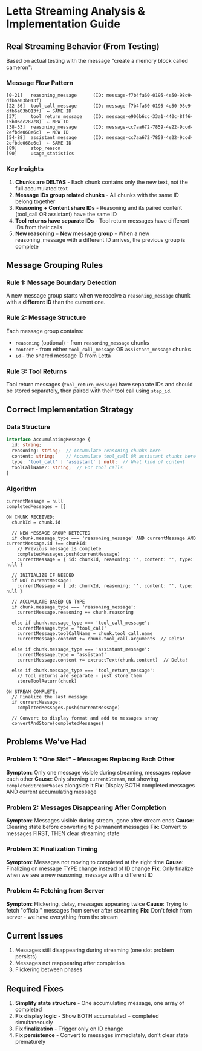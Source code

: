 # Letta Streaming Analysis & Implementation Guide

## Real Streaming Behavior (From Testing)

Based on actual testing with the message "create a memory block called cameron":

### Message Flow Pattern

```
[0-21]   reasoning_message      (ID: message-f7b4fa60-0195-4e50-98c9-dfb6a03b013f)
[22-36]  tool_call_message      (ID: message-f7b4fa60-0195-4e50-98c9-dfb6a03b013f)  ← SAME ID
[37]     tool_return_message    (ID: message-e906b6cc-33a1-440c-8ff6-15b06ec287c8)  ← NEW ID
[38-53]  reasoning_message      (ID: message-cc7aa672-7859-4e22-9ccd-2efbde068e6c)  ← NEW ID
[54-88]  assistant_message      (ID: message-cc7aa672-7859-4e22-9ccd-2efbde068e6c)  ← SAME ID
[89]     stop_reason
[90]     usage_statistics
```

### Key Insights

1. **Chunks are DELTAS** - Each chunk contains only the new text, not the full accumulated text
2. **Message IDs group related chunks** - All chunks with the same ID belong together
3. **Reasoning + Content share IDs** - Reasoning and its paired content (tool_call OR assistant) have the same ID
4. **Tool returns have separate IDs** - Tool return messages have different IDs from their calls
5. **New reasoning = New message group** - When a new reasoning_message with a different ID arrives, the previous group is complete

## Message Grouping Rules

### Rule 1: Message Boundary Detection
A new message group starts when we receive a `reasoning_message` chunk with a **different ID** than the current one.

### Rule 2: Message Structure
Each message group contains:
- `reasoning` (optional) - from `reasoning_message` chunks
- `content` - from either `tool_call_message` OR `assistant_message` chunks
- `id` - the shared message ID from Letta

### Rule 3: Tool Returns
Tool return messages (`tool_return_message`) have separate IDs and should be stored separately, then paired with their tool call using `step_id`.

## Correct Implementation Strategy

### Data Structure
```typescript
interface AccumulatingMessage {
  id: string;
  reasoning: string;  // Accumulate reasoning chunks here
  content: string;    // Accumulate tool_call OR assistant chunks here
  type: 'tool_call' | 'assistant' | null;  // What kind of content
  toolCallName?: string;  // For tool calls
}
```

### Algorithm

```
currentMessage = null
completedMessages = []

ON CHUNK RECEIVED:
  chunkId = chunk.id

  // NEW MESSAGE GROUP DETECTED
  if chunk.message_type === 'reasoning_message' AND currentMessage AND currentMessage.id !== chunkId:
    // Previous message is complete
    completedMessages.push(currentMessage)
    currentMessage = { id: chunkId, reasoning: '', content: '', type: null }

  // INITIALIZE IF NEEDED
  if NOT currentMessage:
    currentMessage = { id: chunkId, reasoning: '', content: '', type: null }

  // ACCUMULATE BASED ON TYPE
  if chunk.message_type === 'reasoning_message':
    currentMessage.reasoning += chunk.reasoning

  else if chunk.message_type === 'tool_call_message':
    currentMessage.type = 'tool_call'
    currentMessage.toolCallName = chunk.tool_call.name
    currentMessage.content += chunk.tool_call.arguments  // Delta!

  else if chunk.message_type === 'assistant_message':
    currentMessage.type = 'assistant'
    currentMessage.content += extractText(chunk.content)  // Delta!

  else if chunk.message_type === 'tool_return_message':
    // Tool returns are separate - just store them
    storeToolReturn(chunk)

ON STREAM COMPLETE:
  // Finalize the last message
  if currentMessage:
    completedMessages.push(currentMessage)

  // Convert to display format and add to messages array
  convertAndStore(completedMessages)
```

## Problems We've Had

### Problem 1: "One Slot" - Messages Replacing Each Other
**Symptom**: Only one message visible during streaming, messages replace each other
**Cause**: Only showing `currentStream`, not showing `completedStreamPhases` alongside it
**Fix**: Display BOTH completed messages AND current accumulating message

### Problem 2: Messages Disappearing After Completion
**Symptom**: Messages visible during stream, gone after stream ends
**Cause**: Clearing state before converting to permanent messages
**Fix**: Convert to messages FIRST, THEN clear streaming state

### Problem 3: Finalization Timing
**Symptom**: Messages not moving to completed at the right time
**Cause**: Finalizing on message TYPE change instead of ID change
**Fix**: Only finalize when we see a new reasoning_message with a different ID

### Problem 4: Fetching from Server
**Symptom**: Flickering, delay, messages appearing twice
**Cause**: Trying to fetch "official" messages from server after streaming
**Fix**: Don't fetch from server - we have everything from the stream

## Current Issues

1. Messages still disappearing during streaming (one slot problem persists)
2. Messages not reappearing after completion
3. Flickering between phases

## Required Fixes

1. **Simplify state structure** - One accumulating message, one array of completed
2. **Fix display logic** - Show BOTH accumulated + completed simultaneously
3. **Fix finalization** - Trigger only on ID change
4. **Fix persistence** - Convert to messages immediately, don't clear state prematurely
